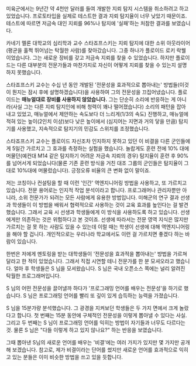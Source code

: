 미육군에서는 9년간 약 4천만 달러를 들여 개발한 지뢰 탐지 시스템을 취소하려고 하고 있었습니다. 프로토타입을 실제로 테스트한 결과 지뢰 탐지율이 너무 낮았기 때문이죠. 테스트에 따르면 저금속 대인 지뢰를 96%나 탐지에 '실패'하는 처참한 결과를 보였습니다. 

카네기 멜론 대학교의 심리학과 교수 스타죠프스키는 지뢰 탐지에 대한 소위 아웃라이어(평균을 훌쩍 뛰어넘는 탁월한 사람)를 찾아갔습니다. 그중 하나가 플로이드 로키 락웰이었습니다. 그는 새로운 장비를 갖고 저금속 지뢰를 찾을 수 있었습니다. 하지만 플로이드는 다른 대부분의 전문가들과 마찬가지로 자신이 어떻게 지뢰를 찾을 수 있는지 설명하지 못했습니다.

스타죠프스키 교수는 수십 년 동안 개발된 '전문성을 효과적으로 뽑아내는' 방법들(이것이 뭔지는 잠시 후에 설명하겠습니다)을 사용하여 그의 전문성을 끄집어냈습니다. 플로이드는 **매뉴얼대로 장비를 사용하지 않았습니다.** 그는 단순히 소리에 반응하는 게 아니라(사실 그는 다른 지뢰 탐지인에 비해 청력이 꽤나 떨어졌습니다) 소리의 패턴을 잡아내고 있었고, 매뉴얼에서 제안하는 속도보다 더 느리게(1/3의 속도) 진행하고, 매뉴얼에 적혀 있는 높이(2인치 이상)보다 낮은 높이에서 (심지어는 지면과 거의 닿을 만큼) 탐지기를 사용했고, 지속적으로 탐지기의 민감도 스위치를 조정했습니다.

스타죠프스키 교수는 플로이드 자신조차 인지하지 못하고 있던 이 비결을 다른 군인들에게 5일간 가르치고 그 효과를 측정하는 실험을 했습니다. 놀랍게도 훈련 전에 10% 대에 머물던(예컨대 M14 같은 탐지하기 어려운 저금속 지뢰의 경우) 탐지율이 훈련 후 90%를 넘어서게 되었습니다(물론 기존 훈련 방식을 거친 대조 그룹의 군인들은 탐지율이 그대로 10%대에 머물렀습니다). 긍정오류 비율의 큰 변화 없이 말이죠.

저는 코칭이나 컨설팅을 할 때 이런 '인간' 역엔지니어링 방법을 사용하고, 또 가르치고 있습니다. 전문 용어로는 인지적 작업 분석이라고 합니다. 프로그래머나 관리자뿐만 아니라, 소위 전문가가 되려는 모든 사람에게 유용한 방법입니다. 미해군의 연구 결과 선생과 학생들이 이 방법을 배워서 협력적으로 사용하는 것이 교육 효과를 높인다는 걸 발견했습니다. 그래서 교육 시 선생과 학생들에게 이 방식을 사용하도록 하고 있습니다. 선생에게만 의존하는 것은 위험하다고 본 것이죠. 선생에 따라서는 전문 영역 지식은 많지만 가르치는 걸 못 하는 사람도 있을 수 있는데 이럴 때는 학생이 선생에 대해 역엔지니어링을 해야 할 겁니다. 개인적으로는 우리나라 학교에서도 이런 걸 가르치면 좋겠다 하는 바람이 있습니다.

한번은 저에게 멘토링을 받는 대학생들이 '전문성을 효과적을 뽑아내는' 방법을 가르쳐 달라고 한 적이 있었습니다. 그래서 직접 시연할 테니 전문가를 한 분 모셔오라고 했습니다. 얼마 후 학생들은 S 님을 모셔왔습니다. S 님은 국내 오픈소스 쪽에는 널리 알려진 탁월한 프로그래머입니다.

S 님의 어떤 전문성을 끌어낼까 하다가 '프로그래밍 언어를 배우는 전문성'을 하기로 했습니다. S 님은 프로그래밍 언어를 빨리 또 깊이 있게 습득하는 능력을 가졌습니다.

S 님을 15분가량 분석했습니다. 그 광경을 지켜보던 학생들은 두 가지 면에서 크게 놀랐다고 합니다. 첫 번째는 15분 동안에 구체적인 전문성을 이렇게 뽑아낼 수 있다는 사실. 그리고 두 번째는 S 님이 프로그래밍 언어를 익히는 방법이 자기들과 너무도 다르다는 것. 물론 S 님은 "다들 이렇게 하고 있지 않나요?" 하는 반응을 보였습니다.

그때 뽑아낸 S님의 새로운 언어를 배우는 '비결'에는 여러 가지가 있지만 몇 가지만 공개해 보겠습니다. 참고로, 제가 비결이라는 단어를 썼지만 새로운 언어를 효과적으로 익히고 있는 분들은 이미 비슷한 방법을 쓰고 있을 듯합니다.
